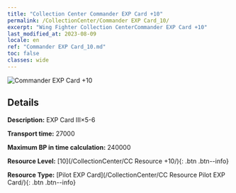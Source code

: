 ```yaml
---
title: "Collection Center Commander EXP Card +10"
permalink: /CollectionCenter/Commander EXP Card_10/
excerpt: "Wing Fighter Collection CenterCommander EXP Card +10"
last_modified_at: 2023-08-09
locale: en
ref: "Commander EXP Card_10.md"
toc: false
classes: wide
---
```



![Commander EXP Card +10](/images/cc/CC_Pilot_EXP_Card_6.png)

## Details

  **Description:** EXP Card III×5-6

  **Transport time:** 27000

  **Maximum BP in time calculation:** 240000

  **Resource Level:** [10](/CollectionCenter/CC Resource +10/){: .btn .btn--info}

  **Resource Type:** [Pilot EXP Card](/CollectionCenter/CC Resource Pilot EXP Card/){: .btn .btn--info}

